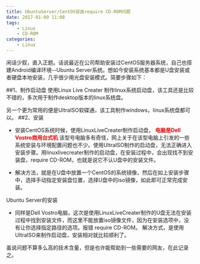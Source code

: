 ```yaml
---
title: UbuntuServer/CentOS安装require CD-ROM问题
date: 2017-01-09 11:08
tags: 
    - Linux
    - CD-ROM
categories:
    - Linux
---
```


闲话少叙，直入正题。话说最近在公司帮助安装过CentOS服务器系统，自己也搭建Android编译环境--Ubuntu Server系统。想如今安装系统基本都是U盘安装或者硬盘本地安装，几乎很少用光盘安装模式。简要步骤如下：

##1、制作启动盘
使用Linux Live Creater 制作linux系统启动盘，该工具还是比较不错的，多次用于制作desktop版本的linux系统盘。

另一个更为常用的便是UltraISO软碟通，该工具制作windows，linux系统盘都可以。
##2、安装

-  安装CentOS系统时候，使用LinuxLiveCreater制作启动盘，<font color="FF0000"> **电脑是Dell Vostro商用台式机**</font> 该型号电脑多有奇怪，网上关于在该型电脑上引发的一些系统安装与环境配置问题也不少。使用UltraISO制作的启动盘，无法正确进入安装步骤。用linuxlivecreater制作的启动盘，在安装过程中，会出现找不到安装盘，require CD-ROM，也就是说它不认U盘中的安装文件。

-  解决方法，就是在U盘中放置一个CentOS的系统镜像，然后在如上安装步骤中，选择手动指定安装盘位置，选择U盘中的iso镜像，如此即可正常完成安装。

Ubuntu Server的安装

- 同样是Dell Vostro电脑，这次是使用LinuxLiveCreater制作的U盘无法在安装过程中找到安装文件，而这里不能放置iso镜像文件，因为在安装选项中，没有让你选择指定路径的选项。报错 require CD-ROM。
  解决方式，是使用UltraISO来制作启动盘，安装相对就比较顺利了。

虽说问题不算多么高的技术含量，但是也许能帮助到一些需要的网友，在此记录之。